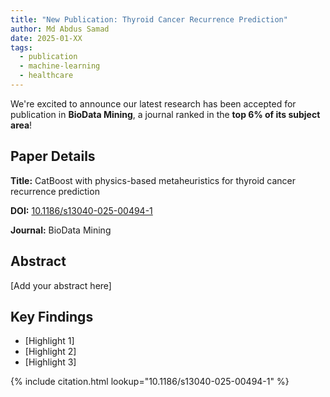 ```yaml
---
title: "New Publication: Thyroid Cancer Recurrence Prediction"
author: Md Abdus Samad
date: 2025-01-XX
tags:
  - publication
  - machine-learning
  - healthcare
---
```


We're excited to announce our latest research has been accepted for publication in **BioData Mining**, a journal ranked in the **top 6% of its subject area**!

## Paper Details

**Title:** CatBoost with physics-based metaheuristics for thyroid cancer recurrence prediction

**DOI:** [10.1186/s13040-025-00494-1](https://doi.org/10.1186/s13040-025-00494-1)

**Journal:** BioData Mining

## Abstract

[Add your abstract here]

## Key Findings

- [Highlight 1]
- [Highlight 2]
- [Highlight 3]

{% include citation.html lookup="10.1186/s13040-025-00494-1" %}
